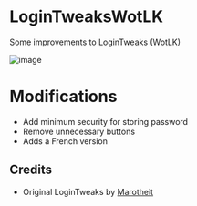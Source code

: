 # LoginTweaksWotLK
Some improvements to LoginTweaks (WotLK)

![image](https://www.wowmodding.net/uploads/monthly_2021_12/Logo.png.86b014880fafce4d981e1a8b631cd454.png)

# Modifications
- Add minimum security for storing password
- Remove unnecessary buttons
- Adds a French version

## Credits
- Original LoginTweaks by [Marotheit](https://www.wowmodding.net/files/file/276-logintweaks-wotlk/)
